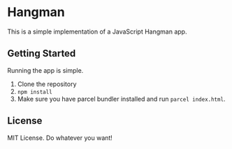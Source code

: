 # Hangman

This is a simple implementation of a JavaScript Hangman app.

## Getting Started

Running the app is simple.

1. Clone the repository
2. `npm install`
3. Make sure you have parcel bundler installed and run `parcel index.html`.

## License

MIT License. Do whatever you want!